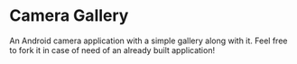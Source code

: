 # Camera Gallery
An Android camera application with a simple gallery along with it. Feel free to fork it in case of need of an already built application!
